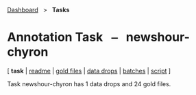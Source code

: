 [Dashboard](../index.md)  &nbsp; > &nbsp; ****Tasks**** 
# Annotation Task &nbsp; ⎯ &nbsp; newshour-chyron

\[ **task** | [readme](readme.md) | [gold files](golds.md) | [data drops](drops/index.md) | [batches](batches.md) | [script](script.md) \]

Task newshour-chyron has 1 data drops and 24 gold files.

